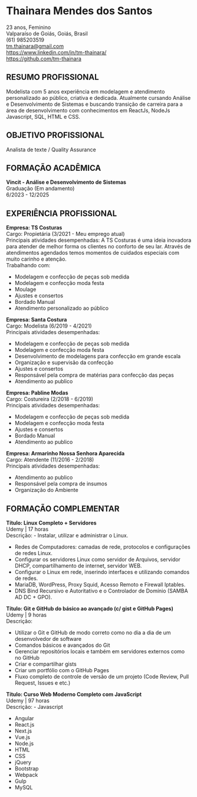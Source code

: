 # Thainara Mendes dos Santos  
23 anos, Feminino  
Valparaíso de Goiás, Goiás, Brasil  
(61) 985203519  
tm.thainara@gmail.com  
https://www.linkedin.com/in/tm-thainara/  
https://github.com/tm-thainara  

## RESUMO PROFISSIONAL  
Modelista com 5 anos experiência em modelagem e atendimento personalizado ao público, criativa e 
dedicada. Atualmente cursando Análise e Desenvolvimento de Sistemas e buscando transição de carreira 
para a área de desenvolvimento com conhecimentos em ReactJs, NodeJs Javascript, SQL, HTML e CSS.  

## OBJETIVO PROFISSIONAL  
Analista de texte / Quality Assurance  

## FORMAÇÃO ACADÊMICA  
**Vincit - Análise e Desenvolvimento de Sistemas**  
Graduação (Em andamento)  
6/2023 - 12/2025  

## EXPERIÊNCIA PROFISSIONAL  
**Empresa: TS Costuras**  
Cargo: Propietária (3/2021 - Meu emprego atual)  
Principais atividades desempenhadas: A TS Costuras é uma ideia inovadora para atender
de melhor forma os clientes no conforto de seu lar. Através de atendimentos agendados
temos momentos de cuidados especiais com muito carinho e atenção.  
Trabalhando com:  
- Modelagem e confecção de peças sob medida  
- Modelagem e confecção moda festa  
- Moulage  
- Ajustes e consertos  
- Bordado Manual  
- Atendimento personalizado ao público  

**Empresa: Santa Costura**  
Cargo: Modelista (6/2019 - 4/2021)  
Principais atividades desempenhadas:   
- Modelagem e confecção de peças sob medida  
- Modelagem e confecção moda festa  
- Desenvolvimento de modelagens para confecção em grande escala  
- Organização e supervisão da confecção  
- Ajustes e consertos  
- Responsável pela compra de matérias para confecção das peças  
- Atendimento ao publico  

**Empresa: Pabline Modas**  
Cargo: Costureira (2/2018 - 6/2019)  
Principais atividades desempenhadas:  
- Modelagem e confecção de peças sob medida  
- Modelagem e confecção moda festa  
- Ajustes e consertos  
- Bordado Manual  
- Atendimento ao publico  

**Empresa: Armarinho Nossa Senhora Aparecida**  
Cargo: Atendente (11/2016 - 2/2018)  
Principais atividades desempenhadas:  
- Atendimento ao publico  
- Responsável pela compra de insumos  
- Organização do Ambiente  

## FORMAÇÃO COMPLEMENTAR  
**Título: Linux Completo + Servidores**  
Udemy | 17 horas  
Descrição: - Instalar, utilizar e administrar o Linux.  
- Redes de Computadores: camadas de rede, protocolos e configurações de redes Linux.  
- Configurar os servidores Linux como servidor de Arquivos, servidor DHCP,
compartilhamento de internet, servidor WEB.  
- Configurar o Linux em rede, inserindo interfaces e utilizando comandos de redes.  
- MariaDB, WordPress, Proxy Squid, Acesso Remoto e Firewall Iptables.  
- DNS Bind Recursivo e Autoritativo e o Controlador de Domínio (SAMBA AD DC + GPO).  

**Título: Git e GitHub do básico ao avançado (c/ gist e GitHub Pages)**  
Udemy | 9 horas  
Descrição:   
- Utilizar o Git e GitHub de modo correto como no dia a dia de um desenvolvedor
de software    
- Comandos básicos e avançados do Git  
- Gerenciar repositórios locais e também em servidores externos como no GitHub  
- Criar e compartilhar gists  
- Criar um portfólio com o GitHub Pages  
- Fluxo completo de controle de versão de um projeto (Code Review, Pull Request, Issues e
etc.)  

**Título: Curso Web Moderno Completo com JavaScript**  
Udemy | 97 horas  
Descrição: - Javascript  
- Angular  
- React.js  
- Next.js  
- Vue.js  
- Node.js  
- HTML  
- CSS  
- jQuery  
- Bootstrap  
- Webpack  
- Gulp  
- MySQL  